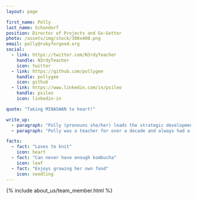 ```yaml
---
layout: page

first_name: Polly
last_name: Schandorf
position: Director of Projects and Go-Getter
photo: /assets/img/stock/300x400.png
email: polly@rubyforgood.org
social:
  - link: https://twitter.com/N3rdyTeacher
    handle: N3rdyTeacher
    icon: twitter
  - link: https://github.com/pollygee
    handle: pollygee
    icon: github
  - link: https://www.linkedin.com/in/psileo
    handle: psileo
    icon: linkedin-in

quote: "Taking MINASWAN to heart!"

write_up:
  - paragraph: "Polly (pronouns she/her) leads the strategic development of partnerships with the nonprofit organizations we serve. She leads event design and execution and lends her expertise to team leads and product managers to foster growth, inclusivity, and community. Polly searches out non-profit organizations for us to work with. She meets with them year-round in order to have work ready to go for our events."
  - paragraph: "Polly was a teacher for over a decade and always had a passion for technology. Coding Python was a hobby for a while so transitioning to tech was a natural career progression. She attended a bootcamp and has been working in the Rails industry for the last 5 years. She loves the Ruby community and enjoys supporting newcomers to the community, making sure there is space for everyone. She has spoken at RailsConf, RubyConf, and RubyNation. Polly has a long history of community service and has been volunteering for various organizations since the age of 14. She has been involved with a local food pantry and soup kitchen for the past 7 years and has even served on the board. Polly has a strong passion for supporting people in her community, especially children. She is very happy to bring people together to support the nonprofits we help at Ruby for Good."

facts:
  - fact: "Loves to knit"
    icon: heart
  - fact: "Can never have enough kombucha"
    icon: leaf
  - fact: "Enjoys growing her own food"
    icon: seedling
---
```



{% include about_us/team_member.html %}
